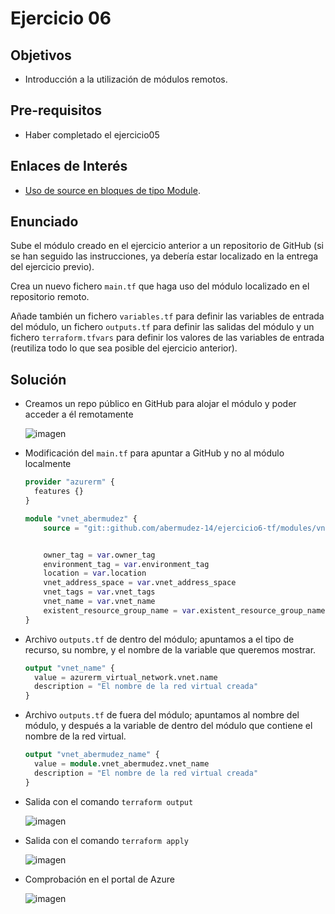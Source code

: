 # Ejercicio 06

## Objetivos

- Introducción a la utilización de módulos remotos.

## Pre-requisitos

- Haber completado el ejercicio05

## Enlaces de Interés

- [Uso de source en bloques de tipo Module](https://developer.hashicorp.com/terraform/language/modules/sources).

## Enunciado

Sube el módulo creado en el ejercicio anterior a un repositorio de GitHub (si se han seguido las instrucciones, ya debería estar localizado en la entrega del ejercicio previo).

Crea un nuevo fichero `main.tf` que haga uso del módulo localizado en el repositorio remoto.

Añade también un fichero `variables.tf` para definir las variables de entrada del módulo, un fichero `outputs.tf` para definir las salidas del módulo y un fichero `terraform.tfvars` para definir los valores de las variables de entrada (reutiliza todo lo que sea posible del ejercicio anterior).


## Solución


- Creamos un repo público en GitHub para alojar el módulo y poder acceder a él remotamente

  ![imagen](https://github.com/user-attachments/assets/f3dd1d5b-d60c-4356-93e1-61fb21ea54da)


- Modificación del `main.tf` para apuntar a GitHub y no al módulo localmente

  ```terraform
  provider "azurerm" {
    features {}
  }
  
  module "vnet_abermudez" {
      source = "git::github.com/abermudez-14/ejercicio6-tf/modules/vnet_abermudez"
  
  
      owner_tag = var.owner_tag
      environment_tag = var.environment_tag
      location = var.location
      vnet_address_space = var.vnet_address_space
      vnet_tags = var.vnet_tags
      vnet_name = var.vnet_name
      existent_resource_group_name = var.existent_resource_group_name
  }
  
  ```

- Archivo `outputs.tf` de dentro del módulo; apuntamos a el tipo de recurso, su nombre, y el nombre de la variable que queremos mostrar.

  ```terraform
  output "vnet_name" {
    value = azurerm_virtual_network.vnet.name
    description = "El nombre de la red virtual creada"
  }
  ```

- Archivo `outputs.tf` de fuera del módulo; apuntamos al nombre del módulo, y después a la variable de dentro del módulo que contiene el nombre de la red virtual.

  ```terraform
  output "vnet_abermudez_name" {
    value = module.vnet_abermudez.vnet_name
    description = "El nombre de la red virtual creada"
  }

  ```

- Salida con el comando `terraform output`

  ![imagen](https://github.com/user-attachments/assets/97ca8a81-6fca-4091-93ea-ddd0a9442b59)


- Salida con el comando `terraform apply`

  ![imagen](https://github.com/user-attachments/assets/0c37081e-f1f2-49fb-bc98-656d04ec50b9)

- Comprobación en el portal de Azure

  ![imagen](https://github.com/user-attachments/assets/7716d66b-67a0-46b4-9896-0770a9429740)




